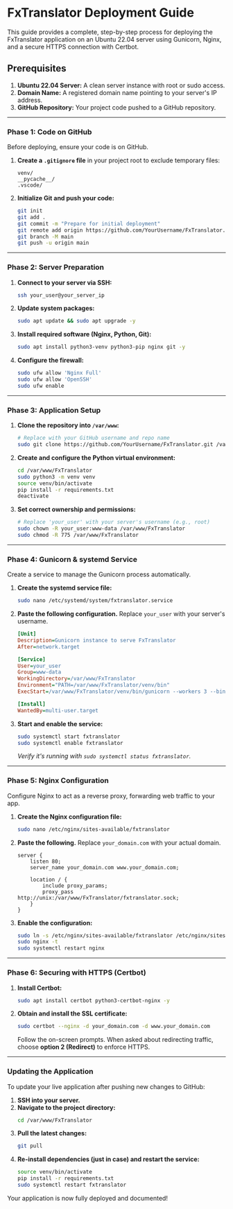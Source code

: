 # FxTranslator Deployment Guide

This guide provides a complete, step-by-step process for deploying the FxTranslator application on an Ubuntu 22.04 server using Gunicorn, Nginx, and a secure HTTPS connection with Certbot.

## Prerequisites

1.  **Ubuntu 22.04 Server:** A clean server instance with root or sudo access.
2.  **Domain Name:** A registered domain name pointing to your server's IP address.
3.  **GitHub Repository:** Your project code pushed to a GitHub repository.

---

### Phase 1: Code on GitHub

Before deploying, ensure your code is on GitHub.

1.  **Create a `.gitignore` file** in your project root to exclude temporary files:
    ```
    venv/
    __pycache__/
    .vscode/
    ```

2.  **Initialize Git and push your code:**
    ```bash
    git init
    git add .
    git commit -m "Prepare for initial deployment"
    git remote add origin https://github.com/YourUsername/FxTranslator.git
    git branch -M main
    git push -u origin main
    ```

---

### Phase 2: Server Preparation

1.  **Connect to your server via SSH:**
    ```bash
    ssh your_user@your_server_ip
    ```

2.  **Update system packages:**
    ```bash
    sudo apt update && sudo apt upgrade -y
    ```

3.  **Install required software (Nginx, Python, Git):**
    ```bash
    sudo apt install python3-venv python3-pip nginx git -y
    ```

4.  **Configure the firewall:**
    ```bash
    sudo ufw allow 'Nginx Full'
    sudo ufw allow 'OpenSSH'
    sudo ufw enable
    ```

---

### Phase 3: Application Setup

1.  **Clone the repository into `/var/www`:**
    ```bash
    # Replace with your GitHub username and repo name
    sudo git clone https://github.com/YourUsername/FxTranslator.git /var/www/FxTranslator
    ```

2.  **Create and configure the Python virtual environment:**
    ```bash
    cd /var/www/FxTranslator
    sudo python3 -m venv venv
    source venv/bin/activate
    pip install -r requirements.txt
    deactivate
    ```

3.  **Set correct ownership and permissions:**
    ```bash
    # Replace 'your_user' with your server's username (e.g., root)
    sudo chown -R your_user:www-data /var/www/FxTranslator
    sudo chmod -R 775 /var/www/FxTranslator
    ```

---

### Phase 4: Gunicorn & systemd Service

Create a service to manage the Gunicorn process automatically.

1.  **Create the systemd service file:**
    ```bash
    sudo nano /etc/systemd/system/fxtranslator.service
    ```

2.  **Paste the following configuration.** Replace `your_user` with your server's username.
    ```ini
    [Unit]
    Description=Gunicorn instance to serve FxTranslator
    After=network.target

    [Service]
    User=your_user
    Group=www-data
    WorkingDirectory=/var/www/FxTranslator
    Environment="PATH=/var/www/FxTranslator/venv/bin"
    ExecStart=/var/www/FxTranslator/venv/bin/gunicorn --workers 3 --bind unix:fxtranslator.sock -m 007 app:app

    [Install]
    WantedBy=multi-user.target
    ```

3.  **Start and enable the service:**
    ```bash
    sudo systemctl start fxtranslator
    sudo systemctl enable fxtranslator
    ```
    *Verify it's running with `sudo systemctl status fxtranslator`.*

---

### Phase 5: Nginx Configuration

Configure Nginx to act as a reverse proxy, forwarding web traffic to your app.

1.  **Create the Nginx configuration file:**
    ```bash
    sudo nano /etc/nginx/sites-available/fxtranslator
    ```

2.  **Paste the following.** Replace `your_domain.com` with your actual domain.
    ```nginx
    server {
        listen 80;
        server_name your_domain.com www.your_domain.com;

        location / {
            include proxy_params;
            proxy_pass http://unix:/var/www/FxTranslator/fxtranslator.sock;
        }
    }
    ```

3.  **Enable the configuration:**
    ```bash
    sudo ln -s /etc/nginx/sites-available/fxtranslator /etc/nginx/sites-enabled
    sudo nginx -t
    sudo systemctl restart nginx
    ```

---

### Phase 6: Securing with HTTPS (Certbot)

1.  **Install Certbot:**
    ```bash
    sudo apt install certbot python3-certbot-nginx -y
    ```

2.  **Obtain and install the SSL certificate:**
    ```bash
    sudo certbot --nginx -d your_domain.com -d www.your_domain.com
    ```
    Follow the on-screen prompts. When asked about redirecting traffic, choose **option 2 (Redirect)** to enforce HTTPS.

---

### Updating the Application

To update your live application after pushing new changes to GitHub:

1.  **SSH into your server.**
2.  **Navigate to the project directory:**
    ```bash
    cd /var/www/FxTranslator
    ```
3.  **Pull the latest changes:**
    ```bash
    git pull
    ```
4.  **Re-install dependencies (just in case) and restart the service:**
    ```bash
    source venv/bin/activate
    pip install -r requirements.txt
    sudo systemctl restart fxtranslator
    ```

Your application is now fully deployed and documented!